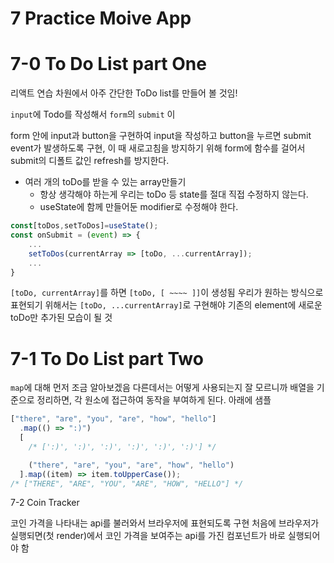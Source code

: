 # 7 Practice Moive App

# 7-0 To Do List part One

리액트 연습 차원에서 아주 간단한 ToDo list를 만들어 볼 것임!

`input`에 Todo를 작성해서 `form`의 `submit` 이

form 안에 input과 button을 구현하여 input을 작성하고 button을 누르면 submit event가 발생하도록 구현, 이 때 새로고침을 방지하기 위해 form에 함수를 걸어서 submit의 디폴트 값인 refresh를 방지한다.

- 여러 개의 toDo를 받을 수 있는 array만들기
  - 항상 생각해야 하는게 우리는 toDo 등 state를 절대 직접 수정하지 않는다.
  - useState에 함께 만들어둔 modifier로 수정해야 한다.

```js
const[toDos,setToDos]=useState();
const onSubmit = (event) => {
    ...
    setToDos(currentArray => [toDo, ...currentArray]);
    ...
}
```

`[toDo, currentArray]`를 하면 `[toDo, [ ~~~~ ]]`이 생성됨
우리가 원하는 방식으로 표현되기 위해서는 `[toDo, ...currentArray]`로 구현해야 기존의 element에 새로운 toDo만 추가된 모습이 될 것

# 7-1 To Do List part Two

`map`에 대해 먼저 조금 알아보겠음
다른데서는 어떻게 사용되는지 잘 모르니까 배열을 기준으로 정리하면, 각 원소에 접근하여 동작을 부여하게 된다. 아래에 샘플

```js
["there", "are", "you", "are", "how", "hello"]
  .map(() => ":)")
  [
    /* [':)', ':)', ':)', ':)', ':)', ':)'] */

    ("there", "are", "you", "are", "how", "hello")
  ].map((item) => item.toUpperCase());
/* ["THERE", "ARE", "YOU", "ARE", "HOW", "HELLO"] */
```

7-2 Coin Tracker

코인 가격을 나타내는 api를 불러와서 브라우저에 표현되도록 구현
처음에 브라우저가 실행되면(첫 render)에서 코인 가격을 보여주는 api를 가진 컴포넌트가 바로 실행되어야 함